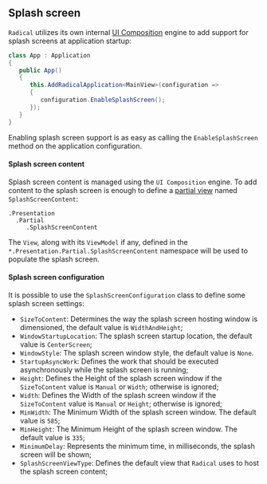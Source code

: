 ## Splash screen

`Radical` utilizes its own internal [UI Composition](../ui-composition/index.md) engine to add support for splash screens at application startup:

```csharp
class App : Application
{
   public App()
   {
      this.AddRadicalApplication<MainView>(configuration => 
      {
         configuration.EnableSplashScreen();
      });
   }
}
```

Enabling splash screen support is as easy as calling the `EnableSplashScreen` method on the application configuration.

#### Splash screen content

Splash screen content is managed using the `UI Composition` engine. To add content to the splash screen is enough to define a [partial view](../ui-composition/index.md#automatic-aka-partial-regions) named `SplashScreenContent`:

```
.Presentation
  .Partial
     .SplashScreenContent
```

The `View`, along with its `ViewModel` if any, defined in the `*.Presentation.Partial.SplashScreenContent` namespace will be used to populate the splash screen.

#### Splash screen configuration

It is possible to use the `SplashScreenConfiguration` class to define some splash screen settings:

* `SizeToContent`: Determines the way the splash screen hosting window is dimensioned, the default value is `WidthAndHeight`;
* `WindowStartupLocation`: The splash screen startup location, the default value is `CenterScreen`;
* `WindowStyle`: The splash screen window style, the default value is `None`.
* `StartupAsyncWork`: Defines the work that should be executed asynchronously while the splash screen is running;
* `Height`: Defines the Height of the splash screen window if the `SizeToContent` value is `Manual` or `Width`; otherwise is ignored;
* `Width`: Defines the Width of the splash screen window if the `SizeToContent` value is `Manual` or `Height`; otherwise is ignored;
* `MinWidth`: The Minimum Width of the splash screen window. The default value is `585`;
* `MinHeight`: The Minimum Height of the splash screen window. The default value is `335`;
* `MinimumDelay`: Represents the minimum time, in milliseconds, the splash screen will be shown; 
* `SplashScreenViewType`: Defines the default view that `Radical` uses to host the splash screen content;
